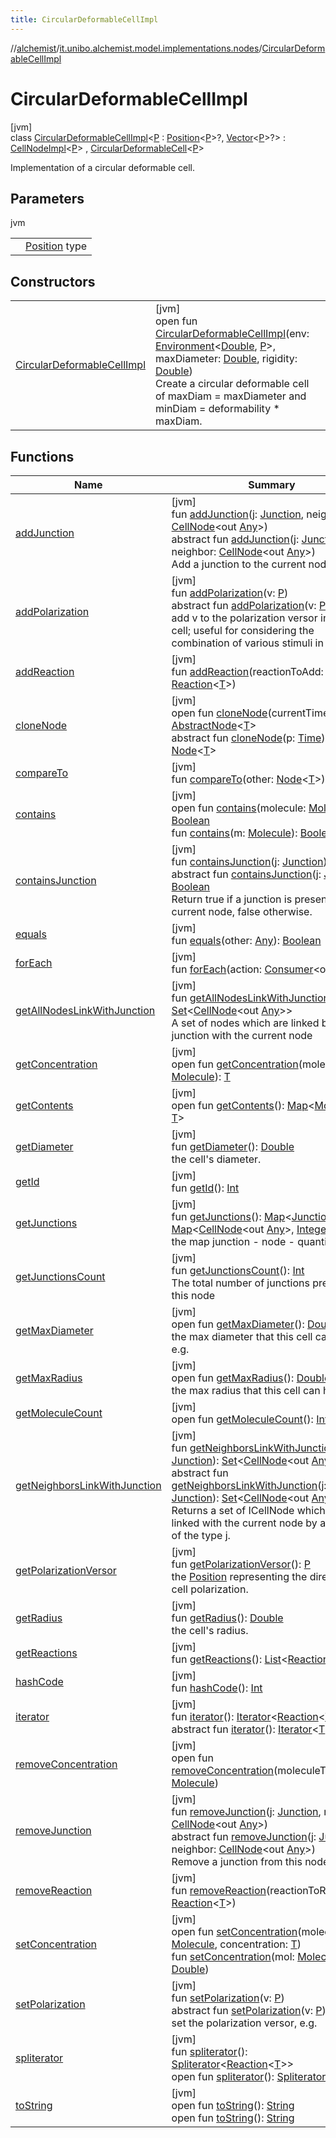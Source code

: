 ```yaml
---
title: CircularDeformableCellImpl
---
```

//[alchemist](../../../index.html)/[it.unibo.alchemist.model.implementations.nodes](../index.html)/[CircularDeformableCellImpl](index.html)



# CircularDeformableCellImpl



[jvm]\
class [CircularDeformableCellImpl](index.html)<[P](index.html) : [Position](../../it.unibo.alchemist.model.interfaces/-position/index.html)<[P](../../it.unibo.alchemist.model/-biochemistry-incarnation/index.html)>?, [Vector](../../it.unibo.alchemist.model.interfaces.geometry/-vector/index.html)<[P](../../it.unibo.alchemist.model/-biochemistry-incarnation/index.html)>?> : [CellNodeImpl](../-cell-node-impl/index.html)<[P](../../it.unibo.alchemist.model/-biochemistry-incarnation/index.html)> , [CircularDeformableCell](../../it.unibo.alchemist.model.interfaces/-circular-deformable-cell/index.html)<[P](../../it.unibo.alchemist.model/-biochemistry-incarnation/index.html)> 

Implementation of a circular deformable cell.



## Parameters


jvm

| | |
|---|---|
| <P> | [Position](../../it.unibo.alchemist.model.interfaces/-position/index.html) type |



## Constructors


| | |
|---|---|
| [CircularDeformableCellImpl](-circular-deformable-cell-impl.html) | [jvm]<br>open fun [CircularDeformableCellImpl](-circular-deformable-cell-impl.html)(env: [Environment](../../it.unibo.alchemist.model.interfaces/-environment/index.html)<[Double](https://docs.oracle.com/javase/8/docs/api/java/lang/Double.html), [P](../../it.unibo.alchemist.model/-biochemistry-incarnation/index.html)>, maxDiameter: [Double](https://kotlinlang.org/api/latest/jvm/stdlib/kotlin/-double/index.html), rigidity: [Double](https://kotlinlang.org/api/latest/jvm/stdlib/kotlin/-double/index.html))<br>Create a circular deformable cell of maxDiam = maxDiameter and minDiam = deformability * maxDiam. |


## Functions


| Name | Summary |
|---|---|
| [addJunction](../-cell-node-impl/add-junction.html) | [jvm]<br>fun [addJunction](../-cell-node-impl/add-junction.html)(j: [Junction](../../it.unibo.alchemist.model.implementations.molecules/-junction/index.html), neighbor: [CellNode](../../it.unibo.alchemist.model.interfaces/-cell-node/index.html)<out [Any](https://kotlinlang.org/api/latest/jvm/stdlib/kotlin/-any/index.html)>)<br>abstract fun [addJunction](../../it.unibo.alchemist.model.interfaces/-cell-node/add-junction.html)(j: [Junction](../../it.unibo.alchemist.model.implementations.molecules/-junction/index.html), neighbor: [CellNode](../../it.unibo.alchemist.model.interfaces/-cell-node/index.html)<out [Any](https://kotlinlang.org/api/latest/jvm/stdlib/kotlin/-any/index.html)>)<br>Add a junction to the current node. |
| [addPolarization](../-cell-node-impl/add-polarization.html) | [jvm]<br>fun [addPolarization](../-cell-node-impl/add-polarization.html)(v: [P](../../it.unibo.alchemist.model/-biochemistry-incarnation/index.html))<br>abstract fun [addPolarization](../../it.unibo.alchemist.model.interfaces/-cell-node/add-polarization.html)(v: [P](../../it.unibo.alchemist.model/-biochemistry-incarnation/index.html))<br>add v to the polarization versor inside the cell; useful for considering the combination of various stimuli in a cell. |
| [addReaction](../-abstract-node/add-reaction.html) | [jvm]<br>fun [addReaction](../-abstract-node/add-reaction.html)(reactionToAdd: [Reaction](../../it.unibo.alchemist.model.interfaces/-reaction/index.html)<[T](../../it.unibo.alchemist.model.interfaces/-environment/index.html)>) |
| [cloneNode](../-abstract-node/clone-node.html) | [jvm]<br>open fun [cloneNode](../-abstract-node/clone-node.html)(currentTime: [Time](../../it.unibo.alchemist.model.interfaces/-time/index.html)): [AbstractNode](../-abstract-node/index.html)<[T](../../it.unibo.alchemist.model.interfaces/-environment/index.html)><br>abstract fun [cloneNode](../../it.unibo.alchemist.model.interfaces/-node/clone-node.html)(p: [Time](../../it.unibo.alchemist.model.interfaces/-time/index.html)): [Node](../../it.unibo.alchemist.model.interfaces/-node/index.html)<[T](../../it.unibo.alchemist.model.interfaces/-environment/index.html)> |
| [compareTo](../-abstract-node/compare-to.html) | [jvm]<br>fun [compareTo](../-abstract-node/compare-to.html)(other: [Node](../../it.unibo.alchemist.model.interfaces/-node/index.html)<[T](../../it.unibo.alchemist.model.interfaces/-environment/index.html)>): [Int](https://kotlinlang.org/api/latest/jvm/stdlib/kotlin/-int/index.html) |
| [contains](../-abstract-node/contains.html) | [jvm]<br>open fun [contains](../-abstract-node/contains.html)(molecule: [Molecule](../../it.unibo.alchemist.model.interfaces/-molecule/index.html)): [Boolean](https://kotlinlang.org/api/latest/jvm/stdlib/kotlin/-boolean/index.html)<br>fun [contains](../-cell-node-impl/contains.html)(m: [Molecule](../../it.unibo.alchemist.model.interfaces/-molecule/index.html)): [Boolean](https://kotlinlang.org/api/latest/jvm/stdlib/kotlin/-boolean/index.html) |
| [containsJunction](../-cell-node-impl/contains-junction.html) | [jvm]<br>fun [containsJunction](../-cell-node-impl/contains-junction.html)(j: [Junction](../../it.unibo.alchemist.model.implementations.molecules/-junction/index.html)): [Boolean](https://kotlinlang.org/api/latest/jvm/stdlib/kotlin/-boolean/index.html)<br>abstract fun [containsJunction](../../it.unibo.alchemist.model.interfaces/-cell-node/contains-junction.html)(j: [Junction](../../it.unibo.alchemist.model.implementations.molecules/-junction/index.html)): [Boolean](https://kotlinlang.org/api/latest/jvm/stdlib/kotlin/-boolean/index.html)<br>Return true if a junction is present in the current node, false otherwise. |
| [equals](../-abstract-node/equals.html) | [jvm]<br>fun [equals](../-abstract-node/equals.html)(other: [Any](https://kotlinlang.org/api/latest/jvm/stdlib/kotlin/-any/index.html)): [Boolean](https://kotlinlang.org/api/latest/jvm/stdlib/kotlin/-boolean/index.html) |
| [forEach](../-abstract-node/for-each.html) | [jvm]<br>fun [forEach](../-abstract-node/for-each.html)(action: [Consumer](https://docs.oracle.com/javase/8/docs/api/java/util/function/Consumer.html)<out [Any](https://kotlinlang.org/api/latest/jvm/stdlib/kotlin/-any/index.html)>) |
| [getAllNodesLinkWithJunction](../-cell-node-impl/get-all-nodes-link-with-junction.html) | [jvm]<br>fun [getAllNodesLinkWithJunction](../-cell-node-impl/get-all-nodes-link-with-junction.html)(): [Set](https://docs.oracle.com/javase/8/docs/api/java/util/Set.html)<[CellNode](../../it.unibo.alchemist.model.interfaces/-cell-node/index.html)<out [Any](https://kotlinlang.org/api/latest/jvm/stdlib/kotlin/-any/index.html)>><br>A set of nodes which are linked by a junction with the current node |
| [getConcentration](../-abstract-node/get-concentration.html) | [jvm]<br>open fun [getConcentration](../-abstract-node/get-concentration.html)(molecule: [Molecule](../../it.unibo.alchemist.model.interfaces/-molecule/index.html)): [T](../../it.unibo.alchemist.model.interfaces/-environment/index.html) |
| [getContents](../-abstract-node/get-contents.html) | [jvm]<br>open fun [getContents](../-abstract-node/get-contents.html)(): [Map](https://docs.oracle.com/javase/8/docs/api/java/util/Map.html)<[Molecule](../../it.unibo.alchemist.model.interfaces/-molecule/index.html), [T](../../it.unibo.alchemist.model.interfaces/-environment/index.html)> |
| [getDiameter](index.html#956131525%2FFunctions%2F-134779887) | [jvm]<br>fun [getDiameter](index.html#956131525%2FFunctions%2F-134779887)(): [Double](https://kotlinlang.org/api/latest/jvm/stdlib/kotlin/-double/index.html)<br>the cell's diameter. |
| [getId](../-homogeneous-physical-pedestrian2-d/index.html#2063123767%2FFunctions%2F-134779887) | [jvm]<br>fun [getId](../-homogeneous-physical-pedestrian2-d/index.html#2063123767%2FFunctions%2F-134779887)(): [Int](https://kotlinlang.org/api/latest/jvm/stdlib/kotlin/-int/index.html) |
| [getJunctions](index.html#2027351721%2FFunctions%2F-134779887) | [jvm]<br>fun [getJunctions](index.html#2027351721%2FFunctions%2F-134779887)(): [Map](https://docs.oracle.com/javase/8/docs/api/java/util/Map.html)<[Junction](../../it.unibo.alchemist.model.implementations.molecules/-junction/index.html), [Map](https://docs.oracle.com/javase/8/docs/api/java/util/Map.html)<[CellNode](../../it.unibo.alchemist.model.interfaces/-cell-node/index.html)<out [Any](https://kotlinlang.org/api/latest/jvm/stdlib/kotlin/-any/index.html)>, [Integer](https://docs.oracle.com/javase/8/docs/api/java/lang/Integer.html)>><br>the map junction - node - quantity |
| [getJunctionsCount](../-cell-node-impl/get-junctions-count.html) | [jvm]<br>fun [getJunctionsCount](../-cell-node-impl/get-junctions-count.html)(): [Int](https://kotlinlang.org/api/latest/jvm/stdlib/kotlin/-int/index.html)<br>The total number of junctions presents in this node |
| [getMaxDiameter](get-max-diameter.html) | [jvm]<br>open fun [getMaxDiameter](get-max-diameter.html)(): [Double](https://kotlinlang.org/api/latest/jvm/stdlib/kotlin/-double/index.html)<br>the max diameter that this cell can have, e.g. |
| [getMaxRadius](get-max-radius.html) | [jvm]<br>open fun [getMaxRadius](get-max-radius.html)(): [Double](https://kotlinlang.org/api/latest/jvm/stdlib/kotlin/-double/index.html)<br>the max radius that this cell can have, e.g. |
| [getMoleculeCount](../-abstract-node/get-molecule-count.html) | [jvm]<br>open fun [getMoleculeCount](../-abstract-node/get-molecule-count.html)(): [Int](https://kotlinlang.org/api/latest/jvm/stdlib/kotlin/-int/index.html) |
| [getNeighborsLinkWithJunction](../-cell-node-impl/get-neighbors-link-with-junction.html) | [jvm]<br>fun [getNeighborsLinkWithJunction](../-cell-node-impl/get-neighbors-link-with-junction.html)(j: [Junction](../../it.unibo.alchemist.model.implementations.molecules/-junction/index.html)): [Set](https://docs.oracle.com/javase/8/docs/api/java/util/Set.html)<[CellNode](../../it.unibo.alchemist.model.interfaces/-cell-node/index.html)<out [Any](https://kotlinlang.org/api/latest/jvm/stdlib/kotlin/-any/index.html)>><br>abstract fun [getNeighborsLinkWithJunction](../../it.unibo.alchemist.model.interfaces/-cell-node/get-neighbors-link-with-junction.html)(j: [Junction](../../it.unibo.alchemist.model.implementations.molecules/-junction/index.html)): [Set](https://docs.oracle.com/javase/8/docs/api/java/util/Set.html)<[CellNode](../../it.unibo.alchemist.model.interfaces/-cell-node/index.html)<out [Any](https://kotlinlang.org/api/latest/jvm/stdlib/kotlin/-any/index.html)>><br>Returns a set of ICellNode which are linked with the current node by a junction of the type j. |
| [getPolarizationVersor](index.html#195807865%2FFunctions%2F-134779887) | [jvm]<br>fun [getPolarizationVersor](index.html#195807865%2FFunctions%2F-134779887)(): [P](../../it.unibo.alchemist.model/-biochemistry-incarnation/index.html)<br>the [Position](../../it.unibo.alchemist.model.interfaces/-position/index.html) representing the direction of cell polarization. |
| [getRadius](../-cell-node-impl/get-radius.html) | [jvm]<br>fun [getRadius](../-cell-node-impl/get-radius.html)(): [Double](https://kotlinlang.org/api/latest/jvm/stdlib/kotlin/-double/index.html)<br>the cell's radius. |
| [getReactions](../-homogeneous-physical-pedestrian2-d/index.html#-301186114%2FFunctions%2F-134779887) | [jvm]<br>fun [getReactions](../-homogeneous-physical-pedestrian2-d/index.html#-301186114%2FFunctions%2F-134779887)(): [List](https://docs.oracle.com/javase/8/docs/api/java/util/List.html)<[Reaction](../../it.unibo.alchemist.model.interfaces/-reaction/index.html)<[T](../../it.unibo.alchemist.model.interfaces/-environment/index.html)>> |
| [hashCode](../-abstract-node/hash-code.html) | [jvm]<br>fun [hashCode](../-abstract-node/hash-code.html)(): [Int](https://kotlinlang.org/api/latest/jvm/stdlib/kotlin/-int/index.html) |
| [iterator](../-abstract-node/iterator.html) | [jvm]<br>fun [iterator](../-abstract-node/iterator.html)(): [Iterator](https://docs.oracle.com/javase/8/docs/api/java/util/Iterator.html)<[Reaction](../../it.unibo.alchemist.model.interfaces/-reaction/index.html)<[T](../../it.unibo.alchemist.model.interfaces/-environment/index.html)>><br>abstract fun [iterator](../../it.unibo.alchemist.loader.variables/-arbitrary-variable/index.html#-1606146105%2FFunctions%2F-134779887)(): [Iterator](https://docs.oracle.com/javase/8/docs/api/java/util/Iterator.html)<[T](../../it.unibo.alchemist.model.interfaces/-environment/index.html)> |
| [removeConcentration](../-abstract-node/remove-concentration.html) | [jvm]<br>open fun [removeConcentration](../-abstract-node/remove-concentration.html)(moleculeToRemove: [Molecule](../../it.unibo.alchemist.model.interfaces/-molecule/index.html)) |
| [removeJunction](../-cell-node-impl/remove-junction.html) | [jvm]<br>fun [removeJunction](../-cell-node-impl/remove-junction.html)(j: [Junction](../../it.unibo.alchemist.model.implementations.molecules/-junction/index.html), neighbor: [CellNode](../../it.unibo.alchemist.model.interfaces/-cell-node/index.html)<out [Any](https://kotlinlang.org/api/latest/jvm/stdlib/kotlin/-any/index.html)>)<br>abstract fun [removeJunction](../../it.unibo.alchemist.model.interfaces/-cell-node/remove-junction.html)(j: [Junction](../../it.unibo.alchemist.model.implementations.molecules/-junction/index.html), neighbor: [CellNode](../../it.unibo.alchemist.model.interfaces/-cell-node/index.html)<out [Any](https://kotlinlang.org/api/latest/jvm/stdlib/kotlin/-any/index.html)>)<br>Remove a junction from this node. |
| [removeReaction](../-abstract-node/remove-reaction.html) | [jvm]<br>fun [removeReaction](../-abstract-node/remove-reaction.html)(reactionToRemove: [Reaction](../../it.unibo.alchemist.model.interfaces/-reaction/index.html)<[T](../../it.unibo.alchemist.model.interfaces/-environment/index.html)>) |
| [setConcentration](../-abstract-node/set-concentration.html) | [jvm]<br>open fun [setConcentration](../-abstract-node/set-concentration.html)(molecule: [Molecule](../../it.unibo.alchemist.model.interfaces/-molecule/index.html), concentration: [T](../../it.unibo.alchemist.model.interfaces/-environment/index.html))<br>fun [setConcentration](../-cell-node-impl/set-concentration.html)(mol: [Molecule](../../it.unibo.alchemist.model.interfaces/-molecule/index.html), c: [Double](https://docs.oracle.com/javase/8/docs/api/java/lang/Double.html)) |
| [setPolarization](../-cell-node-impl/set-polarization.html) | [jvm]<br>fun [setPolarization](../-cell-node-impl/set-polarization.html)(v: [P](../../it.unibo.alchemist.model/-biochemistry-incarnation/index.html))<br>abstract fun [setPolarization](../../it.unibo.alchemist.model.interfaces/-cell-node/set-polarization.html)(v: [P](../../it.unibo.alchemist.model/-biochemistry-incarnation/index.html))<br>set the polarization versor, e.g. |
| [spliterator](../-abstract-node/spliterator.html) | [jvm]<br>fun [spliterator](../-abstract-node/spliterator.html)(): [Spliterator](https://docs.oracle.com/javase/8/docs/api/java/util/Spliterator.html)<[Reaction](../../it.unibo.alchemist.model.interfaces/-reaction/index.html)<[T](../../it.unibo.alchemist.model.interfaces/-environment/index.html)>><br>open fun [spliterator](../../it.unibo.alchemist.expressions.implementations/-list-tree-node/index.html#-677603448%2FFunctions%2F-134779887)(): [Spliterator](https://docs.oracle.com/javase/8/docs/api/java/util/Spliterator.html)<[T](../../it.unibo.alchemist.model.interfaces/-environment/index.html)> |
| [toString](../-abstract-node/to-string.html) | [jvm]<br>open fun [toString](../-abstract-node/to-string.html)(): [String](https://docs.oracle.com/javase/8/docs/api/java/lang/String.html)<br>open fun [toString](../-cell-node-impl/to-string.html)(): [String](https://docs.oracle.com/javase/8/docs/api/java/lang/String.html) |

